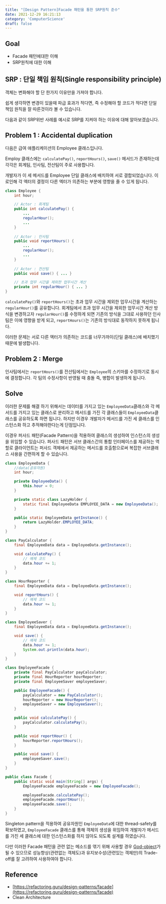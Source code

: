 ```yaml
---
title: "[Design Pattern]Facade 패턴을 통한 SRP원칙 준수"
date: 2021-12-29 16:21:13
category: 'ComputerScience'
draft: false
---
```



## Goal

- Facade 패턴에대한 이해
- SRP원칙에 대한 이해

## SRP : 단일 책임 원칙(Single responsibility principle)

객체는 변화해야 할 단 한가지 이유만을 가져야 합니다.

쉽게 생각하면 변경이 있을때 파급 효과가 적다면, 즉 수정해야 할 코드가 적다면 단일 책임 원칙을 잘 따른것이라 볼 수 있습니다.

다음과 같이 SRP위반 사례를 예시로 SRP를 지켜야 하는 이유에 대해 알아보겠습니다.

## Problem 1 : Accidental duplication

다음은 급여 애플리케이션의 Employee 클래스입니다.

Employ 클래스에는 `calculatePay()`, `reportHours()`, `save()` 메서드가 존재하는데 각각은 회계팀, 인사팀, 전산팀이 주로 사용합니다.

개발자가 이 세 메서드를 Employee 단일 클래스에 배치하여 서로 결합되었습니다. 이로인해 각 엑터의 결정이 다른 엑터가 의존하는 부분에 영향을 줄 수 있게 됩니다.

```java
class Employee {
    int hour;

    // Actor : 회계팀
    public int calculatePay() { 
        ...
        regularHour();
        ... 
    }
    
    // Actor : 인사팀
    public void reportHours() { 
        ...
        regularHour();
        ... 
    }
    
    // Actor : 전산팀
    public void save() { ... }

    // 초과 업무 시간을 제외한 업무시간 계산
    private int regularHour() { ... }
}
```

`calculatePay()`와 `reportHours()`는 초과 업무 시간을 제외한 업무시간을 계산하는 `regularHour()`를 공유합니다. 회계팀에서 초과 업무 시간을 제외한 업무시간 계산 방식을 변경하고자 `regularHour()`를 수정하게 되면 기존의 방식을 그대로 사용하던 인사팀은 이에 영향을 받게 되고, `reportHours()`는 기존의 방식대로 동작하지 못하게 됩니다.

이러한 문제는 서로 다른 액터가 의존하는 코드를 너무가까이(단일 클래스)에 배치했기 때문에 발생합니다.

## Problem 2 : Merge

인사팀에서는 `reportHours()`를 전산팀에서는 `Employee`의 스키마를 수정하기로 동시에 결정합니다. 각 팀의 수정사항이 반영될 때 충돌 즉, 병합이 발생하게 됩니다.

## Solve

이러한 문제를 해결 하기 위해서는 데이터를 가지고 있는 `EmployeeData`클래스와 각 메서드를 가지고 있는 클래스로 분리하고 메서드를 가진 각 클래스들이 `EmployeeData`클래스를 공유하도록 하면 됩니다. 하지만 이경우 개발자가 메서드를 가진 세 클래스를 인스턴스화 하고 추적해야한다는게 단점입니다.

이경우 퍼사드 패턴(Facade Pattern)을 적용하여 클래스의 생성하여 인스턴스의 생성을 위임할 수 있습니다. 퍼사드 패턴은 서브 클래스간의 통합 인터페이스를 제공하는 역할로 클라이언트는 퍼사드 객체에서 제공하는 메서드를 호출함으로써 복잡한 서브클래스 사용을 간편하게 할 수 있습니다.

```java
class EmployeeData {
    //data(공유자원)
    int hour;

    private EmployeeData() {
        this.hour = 0;
    }

    private static class LazyHolder {
        static final EmployeeData EMPLOYEE_DATA = new EmployeeData();
    }

    public static EmployeeData getInstance() {
        return LazyHolder.EMPLOYEE_DATA;
    }
}

class PayCalculator {
    final EmployeeData data = EmployeeData.getInstance();

    void calculatePay() {
        // 예제 코드
        data.hour += 1;
    }
}

class HourReporter {
    final EmployeeData data = EmployeeData.getInstance();

    void reportHours() {
        // 예제 코드
        data.hour += 1;
    }
}

class EmployeeSaver {
    final EmployeeData data = EmployeeData.getInstance();

    void save() {
        // 예제 코드
        data.hour += 1;
        System.out.println(data.hour);
    }
}

class EmployeeFacade {
    private final PayCalculator payCalculator;
    private final HourReporter hourReporter;
    private final EmployeeSaver employeeSaver;

    public EmployeeFacade() {
        payCalculator = new PayCalculator();
        hourReporter = new HourReporter();
        employeeSaver = new EmployeeSaver();
    }

    public void calculatePay() {
        payCalculator.calculatePay();
    }

    public void reportHour() {
        hourReporter.reportHours();
    }

    public void save() {
        employeeSaver.save();
    }
}

public class Facade {
    public static void main(String[] args) {
        EmployeeFacade employeeFacade = new EmployeeFacade();

        employeeFacade.calculatePay();
        employeeFacade.reportHour();
        employeeFacade.save();
    }
}
```

Singleton pattern을 적용하여 공유자원인 `EmployeeData`에 대한 thread-safety를 확보하였고, `EmployeeFacade` 클래스를 통해 객체의 생성을 위임하여 개발자가 메서드를 가진 세 클래스에 대한 인스턴스화를 하지 않아도 되도록 설계를 하였습니다.

다만 이러한 Facade 패턴을 관련 없는 메소드를 엮기 위해 사용할 경우 [God-object](https://en.wikipedia.org/wiki/God_object)가 될 수 있으므로 성능향상(관련없는 객체도)과 유지보수성(관련있는 객체만)의 Trade-off를 잘 고려하여 사용하여야 합니다.

## Reference

- [https://refactoring.guru/design-patterns/facade](https://refactoring.guru/design-patterns/facade)
- Clean Architecture